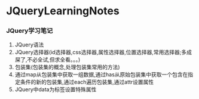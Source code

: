 # JQueryLearningNotes
### JQuery学习笔记

1. JQuery语法
2. JQuery选择器(id选择器,css选择器,属性选择器,位置选择器,常用选择器;多成屎了,不必全试,但求全看。。。)
3. 包装集(包装集的概念,处理包装集常用的方法)
4. 通过map从包装集中获取一组数据,通过has从原始包装集中获取一个包含在指定条件的新的包装集,通过each遍历包装集,通过attr设置属性
5. JQuery中data为标签设置特殊属性
